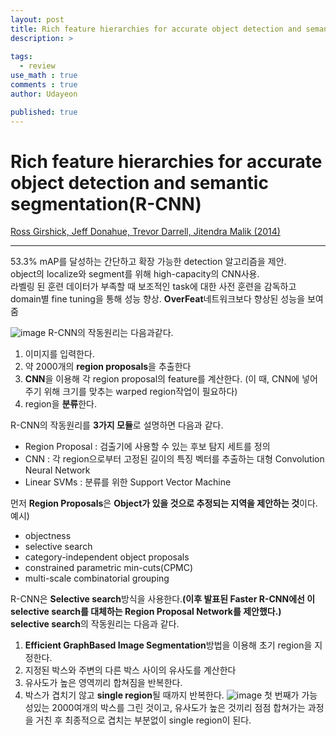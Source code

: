 ```yaml
---
layout: post
title: Rich feature hierarchies for accurate object detection and semantic segmentation(R-CNN)
description: >
  
tags:
  - review
use_math : true
comments : true
author: Udayeon

published: true
---
```


# Rich feature hierarchies for accurate object detection and semantic segmentation(R-CNN)
[Ross Girshick, Jeff Donahue, Trevor Darrell, Jitendra Malik (2014)](https://arxiv.org/pdf/1311.2524v5.pdf)
* * *
53.3% mAP를 달성하는 간단하고 확장 가능한 detection 알고리즘을 제안.   
object의 localize와 segment를 위해 high-capacity의 CNN사용.   
라벨링 된 훈련 데이터가 부족할 때 보조적인 task에 대한 사전 훈련을 감독하고 domain별 fine tuning을 통해 성능 향상.
**OverFeat**네트워크보다 향상된 성능을 보여줌

![image](https://user-images.githubusercontent.com/69246778/148327872-97d1ecd8-4943-4c26-a612-7eda2ec31ef7.png)
R-CNN의 작동원리는 다음과같다.
1. 이미지를 입력한다.
2. 약 2000개의 **region proposals**을 추출한다
3. **CNN**을 이용해 각 region proposal의 feature를 계산한다. (이 때, CNN에 넣어주기 위해 크기를 맞추는 warped region작업이 필요하다)
4. region을 **분류**한다.
   
R-CNN의 작동원리를 **3가지 모듈**로 설명하면 다음과 같다. 
- Region Proposal : 검출기에 사용할 수 있는 후보 탐지 세트를 정의
- CNN : 각 region으로부터 고정된 길이의 특징 벡터를 추출하는 대형 Convolution Neural Network
- Linear SVMs : 분류를 위한 Support Vector Machine

먼저 **Region Proposals**은 **Object가 있을 것으로 추정되는 지역을 제안하는 것**이다.   
예시)   
- objectness
- selective search
- category-independent object proposals
- constrained parametric min-cuts(CPMC)
- multi-scale combinatorial grouping
   
R-CNN은 **Selective search**방식을 사용한다.**(이후 발표된 Faster R-CNN에선 이 selective search를 대체하는 Region Proposal Network를 제안했다.)**   
**selective search**의 작동원리는 다음과 같다.
1. **Efficient GraphBased Image Segmentation**방법을 이용해 초기 region을 지정한다.
2. 지정된 박스와 주변의 다른 박스 사이의 유사도를 계산한다
3. 유사도가 높은 영역끼리 합쳐짐을 반복한다.
4. 박스가 겹치기 않고 **single region**될 때까지 반복한다.
![image](https://user-images.githubusercontent.com/69246778/148348463-d5c4b2dd-4387-400c-9be5-ace10a0a15c9.png)
첫 번째가 가능성있는 2000여개의 박스를 그린 것이고, 유사도가 높은 것끼리 점점 합쳐가는 과정을 거친 후 최종적으로 겹치는 부분없이 single region이 된다.


